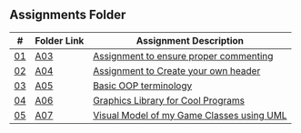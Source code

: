## Assignments Folder
|      #      | Folder Link  | Assignment Description                          |
| :---------: | ------------ | ----------------------------------------------- |
| [01](./A03) | [A03](./A03) | [Assignment to ensure proper commenting](./A03) |
| [02](./A04) | [A04](./A04) | [Assignment to Create your own header](./A04)   |
| [03](./A05) | [A05](./A05) | [Basic OOP terminology](./A05)                  |
| [04](./A06) | [A06](./A06) | [Graphics Library for Cool Programs](./A06)     |
| [05](./A07) | [A07](./A07) | [Visual Model of my Game Classes using UML](./A07)     |
